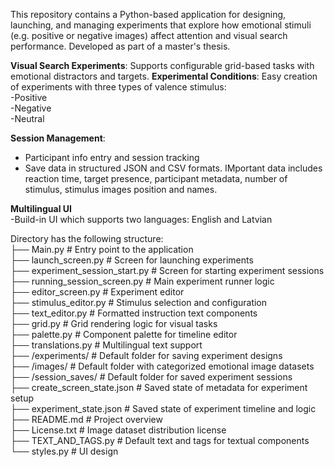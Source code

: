 This repository contains a Python-based application for designing, launching, and managing experiments that explore how emotional stimuli (e.g. positive or negative images) affect attention and visual search performance.
Developed as part of a master's thesis.

**Visual Search Experiments**: Supports configurable grid-based tasks with emotional distractors and targets.
**Experimental Conditions**: Easy creation of experiments with three types of valence stimulus: <br>
  -Positive <br>
  -Negative <br>
  -Neutral <br>
  
**Session Management**: <br>
  - Participant info entry and session tracking <br>
  - Save data in structured JSON and CSV formats. IMportant data includes reaction time, target presence, participant metadata, number of stimulus, stimulus images position and names. <br>
  
**Multilingual UI** <br>
  -Build-in UI which supports two languages: English and Latvian <br>

Directory has the following structure: <br>
├── Main.py # Entry point to the application <br>
├── launch_screen.py # Screen for launching experiments <br>
├── experiment_session_start.py # Screen for starting experiment sessions <br>
├── running_session_screen.py # Main experiment runner logic <br>
├── editor_screen.py # Experiment editor <br>
├── stimulus_editor.py # Stimulus selection and configuration <br>
├── text_editor.py # Formatted instruction text components <br>
├── grid.py # Grid rendering logic for visual tasks <br>
├── palette.py # Component palette for timeline editor <br>
├── translations.py # Multilingual text support <br>
├── /experiments/ # Default folder for saving experiment designs <br>
├── /images/ # Default folder with categorized emotional image datasets <br>
├── /session_saves/ # Default folder for saved experiment sessions <br>
├── create_screen_state.json # Saved state of metadata for experiment setup <br>
├── experiment_state.json # Saved state of experiment timeline and logic <br>
├── README.md # Project overview <br>
├── License.txt # Image dataset distribution license <br>
├── TEXT_AND_TAGS.py # Default text and tags for textual components <br>
└── styles.py # UI design
